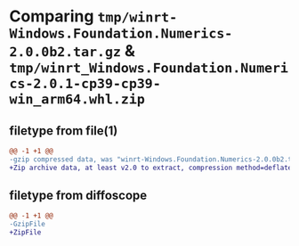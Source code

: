 # Comparing `tmp/winrt-Windows.Foundation.Numerics-2.0.0b2.tar.gz` & `tmp/winrt_Windows.Foundation.Numerics-2.0.1-cp39-cp39-win_arm64.whl.zip`

## filetype from file(1)

```diff
@@ -1 +1 @@
-gzip compressed data, was "winrt-Windows.Foundation.Numerics-2.0.0b2.tar", last modified: Sat Dec  2 18:22:22 2023, max compression
+Zip archive data, at least v2.0 to extract, compression method=deflate
```

## filetype from diffoscope

```diff
@@ -1 +1 @@
-GzipFile
+ZipFile
```

